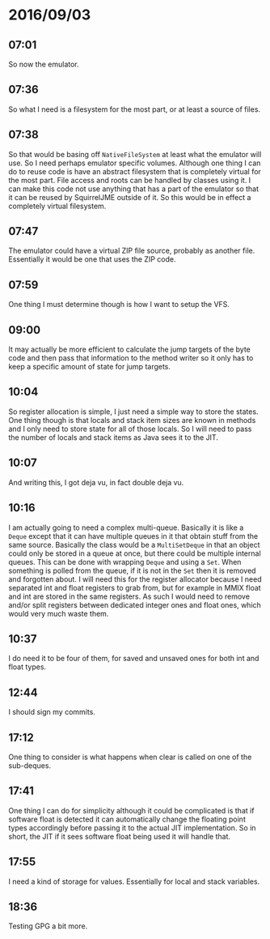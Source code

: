 # 2016/09/03

## 07:01

So now the emulator.

## 07:36

So what I need is a filesystem for the most part, or at least a source of
files.

## 07:38

So that would be basing off `NativeFileSystem` at least what the emulator
will use. So I need perhaps emulator specific volumes. Although one thing I
can do to reuse code is have an abstract filesystem that is completely
virtual for the most part. File access and roots can be handled by classes
using it. I can make this code not use anything that has a part of the
emulator so that it can be reused by SquirrelJME outside of it. So this
would be in effect a completely virtual filesystem.

## 07:47

The emulator could have a virtual ZIP file source, probably as another file.
Essentially it would be one that uses the ZIP code.

## 07:59

One thing I must determine though is how I want to setup the VFS.

## 09:00

It may actually be more efficient to calculate the jump targets of the byte
code and then pass that information to the method writer so it only has to
keep a specific amount of state for jump targets.

## 10:04

So register allocation is simple, I just need a simple way to store the states.
One thing though is that locals and stack item sizes are known in methods and
I only need to store state for all of those locals. So I will need to pass the
number of locals and stack items as Java sees it to the JIT.

## 10:07

And writing this, I got deja vu, in fact double deja vu.

## 10:16

I am actually going to need a complex multi-queue. Basically it is like a
`Deque` except that it can have multiple queues in it that obtain stuff from
the same source. Basically the class would be a `MultiSetDeque` in that an
object could only be stored in a queue at once, but there could be multiple
internal queues. This can be done with wrapping `Deque` and using a `Set`.
When something is polled from the queue, if it is not in the `Set` then it
is removed and forgotten about. I will need this for the register allocator
because I need separated int and float registers to grab from, but for example
in MMIX float and int are stored in the same registers. As such I would need to
remove and/or split registers between dedicated integer ones and float ones,
which would very much waste them.

## 10:37

I do need it to be four of them, for saved and unsaved ones for both int and
float types.

## 12:44

I should sign my commits.

## 17:12

One thing to consider is what happens when clear is called on one of the
sub-deques.

## 17:41

One thing I can do for simplicity although it could be complicated is that if
software float is detected it can automatically change the floating point
types accordingly before passing it to the actual JIT implementation. So in
short, the JIT if it sees software float being used it will handle that.

## 17:55

I need a kind of storage for values. Essentially for local and stack variables.

## 18:36

Testing GPG a bit more.

